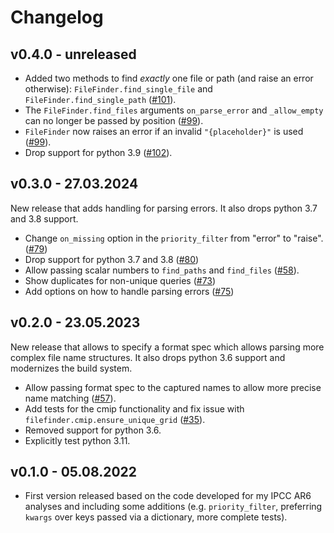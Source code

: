 # Changelog

## v0.4.0 - unreleased

- Added two methods to find _exactly_ one file or path (and raise an error otherwise):
  `FileFinder.find_single_file` and `FileFinder.find_single_path`
  ([#101](https://github.com/mathause/filefinder/pull/101)).
- The `FileFinder.find_files` arguments `on_parse_error` and `_allow_empty` can no
  longer be passed by position ([#99](https://github.com/mathause/filefinder/pull/99)).
- `FileFinder` now raises an error if an invalid `"{placeholder}"` is used
   ([#99](https://github.com/mathause/filefinder/pull/99)).
- Drop support for python 3.9 ([#102](https://github.com/mathause/filefinder/pull/102)).

## v0.3.0 - 27.03.2024

New release that adds handling for parsing errors. It also drops python 3.7 and 3.8 support.

- Change `on_missing` option in the `priority_filter` from "error" to "raise".
  ([#79](https://github.com/mathause/filefinder/pull/79))
- Drop support for python 3.7 and 3.8 ([#80](https://github.com/mathause/filefinder/pull/80))
- Allow passing scalar numbers to `find_paths` and `find_files` ([#58](https://github.com/mathause/filefinder/issues/58)).
- Show duplicates for non-unique queries
    ([#73](https://github.com/mathause/filefinder/pull/73))
- Add options on how to handle parsing errors
    ([#75](https://github.com/mathause/filefinder/pull/75))

## v0.2.0 - 23.05.2023

New release that allows to specify a format spec which allows parsing more complex file name structures. It also drops python 3.6 support and modernizes the build system.

- Allow passing format spec to the captured names to allow more precise name matching
  ([#57](https://github.com/mathause/filefinder/pull/57)).
- Add tests for the cmip functionality and fix issue with `filefinder.cmip.ensure_unique_grid`
  ([#35](https://github.com/mathause/filefinder/pull/35)).
- Removed support for python 3.6.
- Explicitly test python 3.11.

## v0.1.0 - 05.08.2022

- First version released based on the code developed for my IPCC AR6 analyses and including some additions (e.g. `priority_filter`, preferring `kwargs` over keys passed via a dictionary, more complete tests).
